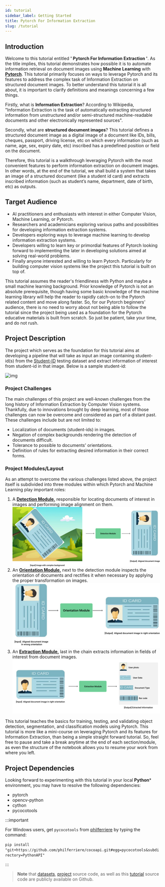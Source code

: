 ```yaml
---
id: tutorial
sidebar_label: Getting Started
title: Pytorch For Information Extraction
slug: /tutorial
---
```


## **Introduction**
Welcome to this tutorial entitled **' Pytorch For Information Extraction '**. As the title implies, this tutorial demonstrates how possible it is to automate information retrieval on document images using **Machine Learning** with [**Pytorch**](https://pytorch.org). This tutorial primarily focuses on ways to leverage Pytorch and its features to address the complex task of Information Extraction on structured document images. To better understand this tutorial it is all about, it is important to clarify definitions and meanings concerning a few things.

Firstly, what is **Information Extraction**? According to Wikipedia, "Information Extraction is the task of automatically extracting structured information from unstructured and/or semi-structured machine-readable documents and other electronically represented sources".

Secondly, what are **structured document images**? This tutorial defines a structured document image as a digital image of a document like IDs, bills,  cheques, passport, driving license, etc on which every information (such as name, age, sex, expiry date, etc)  inscribed has a predefined position or field on the document.

Therefore,  this tutorial is a walkthrough leveraging Pytorch with the most convenient features to perform information extraction on document images. In other words, at the end of the tutorial, we shall build a system that takes an image of a structured document (like a student id card) and extracts inscribed information (such as student’s name,  department, date of birth, etc) as outputs.

## **Target Audience**
* AI practitioners and enthusiasts with interest in either Computer Vision, Machine Learning, or Pytorch.
* Researchers and academicians exploring various paths and possibilities for developing information extraction systems.
* Developers exploring ways to leverage machine learning to develop information extraction systems.
* Developers willing to learn key or primordial features of Pytorch looking forward to implementing the later in developing solutions aimed at solving real-world problems.
* Finally anyone interested and willing to learn Pytorch. Particularly for building computer vision systems like the project this tutorial is built on top of.

This tutorial assumes the reader's friendliness with Python and maybe a small machine learning background. Prior knowledge of Pytorch is not an absolute prerequisite, though having some basic knowledge of the machine learning library will help the reader to rapidly catch-on to the Pytorch related content and move along faster. So, for our Pytorch beginners' audience, there is no need to worry about not being able to follow the tutorial since the project being used as a foundation for the Pytorch educative materials is built from scratch. So just be patient, take your time, and do not rush.

## **Project Description**
The project which serves as the foundation for this tutorial aims at developing a pipeline that will take as input an image containing student-id(s) from the [Student-ID](https://github.com/MbassiJaphet/pytorch-for-information-extraction/tree/master/code/datasets/detection) testing dataset and extract information of interest from student-id in that image. Below is a sample student-id:

![img](https://raw.githubusercontent.com/MbassiJaphet/pytorch-for-information-extraction/master/code/images/student-ids/10151.jpg)

### Project Challenges
The main challenges of this project are well-known challenges from the long history of Information Extraction by Computer Vision systems. Thankfully, due to innovations brought by deep learning, most of those challenges can now be overcome and considered as part of a distant past. These challenges include but are not limited to:
* Localization of documents (student-ids) in images.
* Negation of complex backgrounds rendering the detection of documents difficult.
* Tolerance to possible to documents' orientations.
* Definition of rules for extracting desired information in their correct forms.

### Project Modules/Layout
As an attempt to overcome the various challenges listed above, the project itself is subdivided into three modules within which Pytorch and Machine Learning play important roles:

1.   A [**Detection Module,**](/detection-module/) responsible for locating documents of interest in images and performing image alignment on them.
![img](../static/img/detection-module.svg)
2.   An [**Orientation Module,**](/orientation-module/) next to the detection module inspects the orientation of documents and rectifies it when necessary by applying the proper transformation on images.
![img](../static/img/orientation-module.svg)
3.   An [**Extraction Module,**](/extraction-module/) last in the chain extracts information in fields of interest from document images.
![img](../static/img/extraction-module.svg)

This tutorial teaches the basics for training, testing, and validating object detection, segmentation, and classification models using Pytorch. This tutorial is more like a mini-course on leveraging Pytorch and its features for Information Extraction, than being a simple straight forward tutorial. So, feel free to pause and take a break anytime at the end of each section/module, as even the structure of the notebook allows you to resume your work from where you left.

## **Project Dependencies**
Looking forward to experimenting with this tutorial in your local **Python*** environment, you may have to resolve the following dependencies:
*   pytorch
*   opencv-python
*   cython
*   pycocotools

:::important

For Windows users, get ``pycocotools`` from [philferriere](https://github.com/philferriere/cocoapi) by typing the command:

``pip install "git+https://github.com/philferriere/cocoapi.git#egg=pycocotools&subdirectory=PythonAPI"``

:::

>**Note** that [datasets](https://github.com/MbassiJaphet/pytorch-for-information-extraction/tree/master/code/datasets), [project](https://github.com/MbassiJaphet/pytorch-for-information-extraction/tree/master/code) source code, as well as this [tutorial](https://github.com/MbassiJaphet/pytorch-for-information-extraction) source code are publicly available on Github.